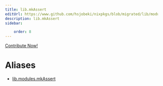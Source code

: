 ```yaml
---
title: lib.mkAssert
editUrl: https://www.github.com/hsjobeki/nixpkgs/blob/migrated/lib/modules.nix#L1016C14
description: lib.mkAssert
sidebar:

    order: 8
---
```


<a href="https://www.github.com/hsjobeki/nixpkgs/blob/migrated/lib/modules.nix#L1016C14">Contribute Now!</a>


# Aliases

- [lib.modules.mkAssert](/nix-doc-comments/reference/lib/modules/lib-modules-mkassert)


